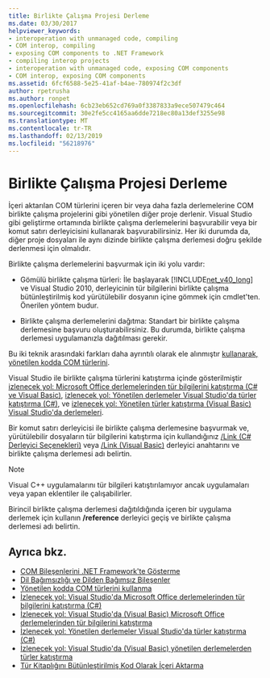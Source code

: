 ```yaml
---
title: Birlikte Çalışma Projesi Derleme
ms.date: 03/30/2017
helpviewer_keywords:
- interoperation with unmanaged code, compiling
- COM interop, compiling
- exposing COM components to .NET Framework
- compiling interop projects
- interoperation with unmanaged code, exposing COM components
- COM interop, exposing COM components
ms.assetid: 6fcf6588-5e25-41af-b4ae-780974f2c3df
author: rpetrusha
ms.author: ronpet
ms.openlocfilehash: 6cb23eb652cd769a0f3387833a9ece507479c464
ms.sourcegitcommit: 30e2fe5cc4165aa6dde7218ec80a13def3255e98
ms.translationtype: MT
ms.contentlocale: tr-TR
ms.lasthandoff: 02/13/2019
ms.locfileid: "56218976"
---
```

# <a name="compiling-an-interop-project"></a>Birlikte Çalışma Projesi Derleme

İçeri aktarılan COM türlerini içeren bir veya daha fazla derlemelerine COM birlikte çalışma projelerini gibi yönetilen diğer proje derlenir. Visual Studio gibi geliştirme ortamında birlikte çalışma derlemelerini başvurabilir veya bir komut satırı derleyicisini kullanarak başvurabilirsiniz. Her iki durumda da, diğer proje dosyaları ile aynı dizinde birlikte çalışma derlemesi doğru şekilde derlenmesi için olmalıdır.

 Birlikte çalışma derlemelerini başvurmak için iki yolu vardır:

-   Gömülü birlikte çalışma türleri: İle başlayarak [!INCLUDE[net_v40_long](../../../includes/net-v40-long-md.md)] ve Visual Studio 2010, derleyicinin tür bilgilerini birlikte çalışma bütünleştirilmiş kod yürütülebilir dosyanın içine gömmek için cmdlet'ten. Önerilen yöntem budur.

-   Birlikte çalışma derlemelerini dağıtma: Standart bir birlikte çalışma derlemesine başvuru oluşturabilirsiniz. Bu durumda, birlikte çalışma derlemesi uygulamanızla dağıtılması gerekir.

 Bu iki teknik arasındaki farkları daha ayrıntılı olarak ele alınmıştır [kullanarak, yönetilen kodda COM türlerini](https://docs.microsoft.com/previous-versions/dotnet/netframework-4.0/3y76b69k(v=vs.100)).

 Visual Studio ile birlikte çalışma türlerini katıştırma içinde gösterilmiştir [izlenecek yol: Microsoft Office derlemelerinden tür bilgilerini katıştırma (C# ve Visual Basic)](https://docs.microsoft.com/previous-versions/visualstudio/visual-studio-2010/ee317478(v=vs.100)), [izlenecek yol: Yönetilen derlemeler Visual Studio'da türler katıştırma (C#)](/docs/csharp/programming-guide/concepts/assemblies-gac/walkthrough-embedding-types-from-managed-assemblies-in-visual-studio.md), ve [izlenecek yol: Yönetilen türler katıştırma (Visual Basic) Visual Studio'da derlemeleri](/docs/visual-basic/programming-guide/concepts/assemblies-gac/walkthrough-embedding-types-from-managed-assemblies-in-vs.md).

 Bir komut satırı derleyicisi ile birlikte çalışma derlemesine başvurmak ve, yürütülebilir dosyaların tür bilgilerini katıştırma için kullandığınız [/Link (C# Derleyici Seçenekleri)](../../csharp/language-reference/compiler-options/link-compiler-option.md) veya [/Link (Visual Basic)](../../visual-basic/reference/command-line-compiler/link.md) derleyici anahtarını ve birlikte çalışma derlemesi adı belirtin.

> [!NOTE]
> Visual C++ uygulamalarını tür bilgileri katıştırılamıyor ancak uygulamaları veya yapan eklentiler ile çalışabilirler.

 Birincil birlikte çalışma derlemesi dağıtıldığında içeren bir uygulama derlemek için kullanın **/reference** derleyici geçiş ve birlikte çalışma derlemesi adı belirtin.

## <a name="see-also"></a>Ayrıca bkz.

- [COM Bileşenlerini .NET Framework'te Gösterme](exposing-com-components.md)
- [Dil Bağımsızlığı ve Dilden Bağımsız Bileşenler](../../standard/language-independence-and-language-independent-components.md)
- [Yönetilen kodda COM türlerini kullanma](https://docs.microsoft.com/previous-versions/dotnet/netframework-4.0/3y76b69k(v=vs.100))
- [İzlenecek yol: Visual Studio'da Microsoft Office derlemelerinden tür bilgilerini katıştırma (C#)](../../csharp/programming-guide/concepts/assemblies-gac/walkthrough-embedding-type-information-from-microsoft-office-assemblies.md) 
- [İzlenecek yol: Visual Studio'da (Visual Basic) Microsoft Office derlemelerinden tür bilgilerini katıştırma](../../visual-basic/programming-guide/concepts/assemblies-gac/walkthrough-embedding-type-information-from-microsoft-office-assemblies-in-vs.md)
- [İzlenecek yol: Yönetilen derlemeler Visual Studio'da türler katıştırma (C#)](/docs/csharp/programming-guide/concepts/assemblies-gac/walkthrough-embedding-types-from-managed-assemblies-in-visual-studio.md)
- [İzlenecek yol: Visual Studio'da (Visual Basic) yönetilen derlemelerden türler katıştırma](/docs/visual-basic/programming-guide/concepts/assemblies-gac/walkthrough-embedding-types-from-managed-assemblies-in-vs.md)
- [Tür Kitaplığını Bütünleştirilmiş Kod Olarak İçeri Aktarma](importing-a-type-library-as-an-assembly.md)